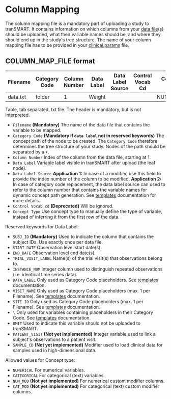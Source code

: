 Column Mapping
================

The column mapping file is a mandatory part of uploading a study to tranSMART. It contains information on which columns from your [data file(s)](clinical_data_file.md) should be uploaded, what their variable names should be, and where they should end up in the study's tree structure. The name of your column mapping file has to be provided in your [clinical.params](clinical.md) file.


COLUMN_MAP_FILE format
------------

|Filename|Category Code|Column Number|Data Label|Data Label Source|Control Vocab Cd|Concept Type |
|--------|-------------|-------------|----------|-----------------|----------------|-------------|
|data.txt|folder       |1            |Weight    |                 |                |NUMERICAL    |

Table, tab separated, txt file. The header is mandatory, but is not interpreted.

- `Filename` **(Mandatory)** The name of the data file that contains the variable to be mapped.
- `Category Code` **(Mandatory if `data label` not in reserved keywords)** The concept path of the node to be created. The `Category Code` therefore determines the tree structure of your study. Nodes of the path should be separated by a `+`.
- `Column Number` Index of the column from the data file, starting at 1.
- `Data Label`  Variable label visible in tranSMART after upload (the leaf node).
- `Data Label Source` **Application 1:** In case of a modifier, use this field to provide the index number of the column to be modified. **Application 2:** In case of category code replacement, the data label source can used to refer to the column number that contains the variable names for dynamic concept path generation. See [templates](templates.md) documentation for more details.
- `Control Vocab cd` **(Deprecated)** Will be ignored.
- `Concept Type`  Use concept type to manually define the type of variable, instead of inferring it from the first row of the data.

Reserved keywords for Data Label:
- `SUBJ_ID` **(Mandatory)** Used to indicate the column that contains the subject IDs. Use exactly once per data file.
- `START_DATE` Observation level start date(s).
- `END_DATE` Observation level end date(s).
- `TRIAL_VISIT_LABEL` Name(s) of the trial visit(s) that observations belong to.
- `INSTANCE_NUM` Integer column used to distinguish repeated observations (i.e. identical time series data).
- `DATA_LABEL` Only used as Category Code placeholders. See [templates](templates.md) documentation.
- `VISIT_NAME` Only used as Category Code placeholders (max. 1 per Filename). See [templates](templates.md) documentation.
- `SITE_ID` Only used as Category Code placeholders (max. 1 per Filename). See [templates](templates.md) documentation.
- `\` Only used for variables containing placeholders in their Category Code. See [templates](templates.md) documentation.
- `OMIT` Used to indicate this variable should not be uploaded to tranSMART.
- `PATIENT_VISIT` **(Not yet implemented)** Integer variable used to link a subject's observations to a patient visit.
- `SAMPLE_CD` **(Not yet implemented)** Modifier used to load clinical data for samples used in high-dimensional data.

Allowed values for Concept type:
- `NUMERICAL` For numerical variables.
- `CATEGORICAL` For categorical (text) variables.
- `NUM_MOD` **(Not yet implemented)** For numerical custom modifier columns.
- `CAT_MOD` **(Not yet implemented)** For categorical (text) custom modifier columns.

